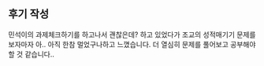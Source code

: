 ## 후기 작성

민석이의 과제체크하기를 하고나서 괜찮은데? 하고 있었다가 조교의 성적매기기 문제를 보자마자 아.. 아직 한참 멀었구나하고 느꼈습니다. 더 열심히 문제를 풀어보고 공부해야 할 것 같습니다..